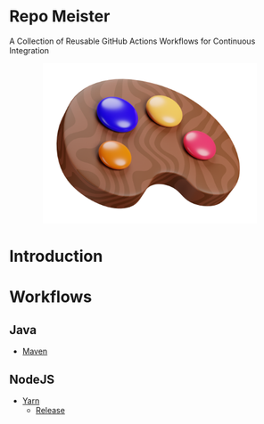 # Repo Meister

A Collection of Reusable GitHub Actions Workflows for Continuous Integration

<div align="center">
  <img src="docs/repo-meister-logo.png" width="384"/>
</div>

# Introduction

# Workflows

## Java

- [Maven](docs/workflows/java/maven.md)

## NodeJS

- [Yarn](docs/workflows/nodejs/yarn.md/build-and-run-tests.md)
  - [Release](docs/workflows/nodejs/yarn/release.md)
